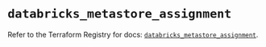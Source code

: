 # `databricks_metastore_assignment`

Refer to the Terraform Registry for docs: [`databricks_metastore_assignment`](https://registry.terraform.io/providers/databricks/databricks/1.46.0/docs/resources/metastore_assignment).
